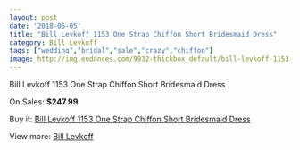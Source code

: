 ```yaml
---
layout: post
date: '2018-05-05'
title: "Bill Levkoff 1153 One Strap Chiffon Short Bridesmaid Dress"
category: Bill Levkoff
tags: ["wedding","bridal","sale","crazy","chiffon"]
image: http://img.eudances.com/9932-thickbox_default/bill-levkoff-1153-one-strap-chiffon-short-bridesmaid-dress.jpg
---
```

Bill Levkoff 1153 One Strap Chiffon Short Bridesmaid Dress

On Sales: **$247.99**
<a href="https://www.eudances.com/en/bill-levkoff/3268-bill-levkoff-1153-one-strap-chiffon-short-bridesmaid-dress.html"><amp-img layout="responsive" width="600" height="600" src="//img.eudances.com/9932-thickbox_default/bill-levkoff-1153-one-strap-chiffon-short-bridesmaid-dress.jpg" alt="Bill Levkoff 1153 One Strap Chiffon Short Bridesmaid Dress 0" /></a>
<a href="https://www.eudances.com/en/bill-levkoff/3268-bill-levkoff-1153-one-strap-chiffon-short-bridesmaid-dress.html"><amp-img layout="responsive" width="600" height="600" src="//img.eudances.com/9933-thickbox_default/bill-levkoff-1153-one-strap-chiffon-short-bridesmaid-dress.jpg" alt="Bill Levkoff 1153 One Strap Chiffon Short Bridesmaid Dress 1" /></a>

Buy it: [Bill Levkoff 1153 One Strap Chiffon Short Bridesmaid Dress](https://www.eudances.com/en/bill-levkoff/3268-bill-levkoff-1153-one-strap-chiffon-short-bridesmaid-dress.html "Bill Levkoff 1153 One Strap Chiffon Short Bridesmaid Dress")

View more: [Bill Levkoff](https://www.eudances.com/en/57-bill-levkoff "Bill Levkoff")